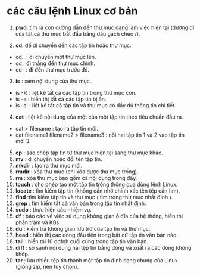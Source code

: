 
# các câu lệnh Linux cơ bản

1. **pwd**: tìm ra con đường dẫn đến thư mục đang làm việc hiện tại (đường đi của tất cả thư mục bắt đầu bằng dấu gạch chéo /).

2. **cd**: để di chuyển đến các tập tin hoặc thư mục.
  + cd.. : di chuyển một thư mục lên.
  + cd : đi thẳng đến thư mục chính.
  + cd- : đi đến thư mục trước đó.

3. **is** : xem nội dung của thư mục.
+ is -R : liệt kê tất cả các tập tin trong thư mục con.
+ is -a : hiển thị tất cả các tập tin bị ẩn.
+ is -al : liệt kê tất cả tập tin và thư mục có đầy đủ thông tin chi tiết.
4. **cat** : liệt kê nội dung của một của một tập tin theo tiêu chuẩn đầu ra.

+ cat > filename : tạo ra tập tin mới.
+ cat filename1 filename2 > filename3 : nối hai tập tin 1 và 2 vào tập tin mới 3.
5. **cp** : sao chép tập tin từ thư mục hiện tại sang thư mục khác.
6. **mv** : di chuyển hoặc đổi tên tập tin.
7. **mkdir** : tạo ra thư mục mới.
8. **rmdir** : xóa thư mục (chỉ xóa được thư mục trống).
9. **rm** : xóa thư mục bao gồm cả nội dung trong đấy.
10. **touch** : cho phép tạo một tập tin trống thông qua dòng lệnh Linux.
11. **locate** : tìm kiếm tập tin (không cần nhớ chính xác tên tệp cần tìm).
12. **find** :tìm kiếm tập tin và thư mục ( tìm trong thư mục nhất định ).
13. **grep** : tìm kiếm tất cả văn bản trong tập tin nhất định.
14. **sudo** : thực hiện các nhiệm vụ.
15. **df** : báo cáo về việc sử dụng không gian ổ đĩa của hệ thống, hiển thị phần trăm và KBs.
16. **du** : kiểm tra không gian lưu trữ của tập tin và thư mục.
17. **head** : hiển thị các dòng đầu tiên trong bất cứ tập tin văn bản nào.
18. **tail** : hiển thị 10 dofnh cuối cùng trong tập tin văn bản.
19. **diff** : so sánh nội dung hai tệp tin bằng dòng và xuất ra các dòng không khớp.
20. **tar** : lưu nhiều tệp tin thành một tập tin định dạng chung của Linux (giống zip, nén tùy chọn).







